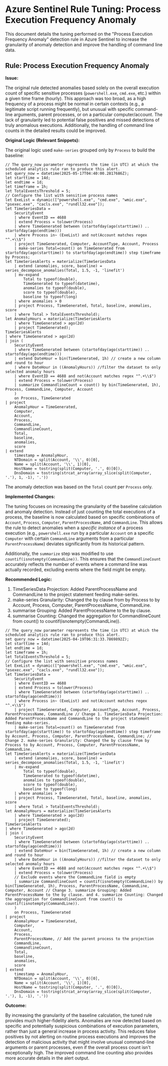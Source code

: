 # Azure Sentinel Rule Tuning: Process Execution Frequency Anomaly

This document details the tuning performed on the "Process Execution Frequency Anomaly" detection rule in Azure Sentinel to increase the granularity of anomaly detection and improve the handling of command line data.

## Rule: Process Execution Frequency Anomaly

**Issue:**

The original rule detected anomalies based solely on the overall execution count of specific sensitive processes (`powershell.exe`, `cmd.exe`, etc.) within a given time frame (hourly). This approach was too broad, as a high frequency of a process might be normal in certain contexts (e.g., a legitimate script running frequently), but unusual with specific command-line arguments, parent processes, or on a particular computer/account. The lack of granularity led to potential false positives and missed detections of truly anomalous executions. Additionally, the handling of command line counts in the detailed results could be improved.

**Original Logic (Relevant Snippets):**

The original logic used `make-series` grouped only by `Process` to build the baseline:

```kql
// The query_now parameter represents the time (in UTC) at which the scheduled analytics rule ran to produce this alert.
set query_now = datetime(2025-05-17T04:40:00.2817686Z);
let starttime = 14d;
let endtime = 1d;
let timeframe = 1h;
let TotalEventsThreshold = 5;
// Configure the list with sensitive process names 
let ExeList = dynamic(["powershell.exe", "cmd.exe", "wmic.exe", "psexec.exe", "cacls.exe", "rundll32.exe"]);
let TimeSeriesData =
    SecurityEvent
    | where EventID == 4688
    | extend Process = tolower(Process)
    | where TimeGenerated between (startofday(ago(starttime)) .. startofday(ago(endtime)))
    | where Process in~ (ExeList) and not(Account matches regex "^.+\\$")
    | project TimeGenerated, Computer, AccountType, Account, Process
    | make-series Total=count() on TimeGenerated from startofday(ago(starttime)) to startofday(ago(endtime)) step timeframe by Process;
let TimeSeriesAlerts = materialize(TimeSeriesData
    | extend (anomalies, score, baseline) = series_decompose_anomalies(Total, 1.5, -1, 'linefit')
    | mv-expand
        Total to typeof(double),
        TimeGenerated to typeof(datetime),
        anomalies to typeof(double),
        score to typeof(double),
        baseline to typeof(long)
    | where anomalies > 0
    | project Process, TimeGenerated, Total, baseline, anomalies, score
    | where Total > TotalEventsThreshold);
let AnomalyHours = materialize(TimeSeriesAlerts
    | where TimeGenerated > ago(2d)
    | project TimeGenerated);
TimeSeriesAlerts
| where TimeGenerated > ago(2d)
| join (
    SecurityEvent
    | where TimeGenerated between (startofday(ago(starttime)) .. startofday(ago(endtime)))
    | extend DateHour = bin(TimeGenerated, 1h) // create a new column and round to hour
    | where DateHour in ((AnomalyHours)) //filter the dataset to only selected anomaly hours
    | where EventID == 4688 and not(Account matches regex "^.+\\$")
    | extend Process = tolower(Process)
    | summarize CommandlineCount = count() by bin(TimeGenerated, 1h), Process, CommandLine, Computer, Account
    )
    on Process, TimeGenerated
| project
    AnomalyHour = TimeGenerated,
    Computer,
    Account,
    Process,
    CommandLine,
    CommandlineCount,
    Total,
    baseline,
    anomalies,
    score
| extend
    timestamp = AnomalyHour,
    NTDomain = split(Account, '\\', 0)[0],
    Name = split(Account, '\\', 1)[0],
    HostName = tostring(split(Computer, '.', 0)[0]),
    DnsDomain = tostring(strcat_array(array_slice(split(Computer, '.'), 1, -1), '.'))
````

The anomaly detection was based on the `Total` count per `Process` only.

**Implemented Changes:**

The tuning focuses on increasing the granularity of the baseline calculation and anomaly detection. Instead of just counting the total executions of a process, the baseline is now calculated based on specific combinations of `Account`, `Process`, `Computer`, `ParentProcessName`, and `CommandLine`. This allows the rule to detect anomalies when a *specific instance* of a process execution (e.g., `powershell.exe` run by a particular `Account` on a specific `Computer` with certain `CommandLine` arguments from a particular `ParentProcessName`) deviates significantly from its historical pattern.

Additionally, the `summarize` step was modified to use `countif(isnotempty(CommandLine))`. This ensures that the `CommandlineCount` accurately reflects the number of events where a command line was actually recorded, excluding events where the field might be empty.

**Recommended Logic:**

1. TimeSeriesData Projection: Added ParentProcessName and CommandLine to the project statement feeding make-series.
2. make-series Granularity: Changed the by clause from by Process to by Account, Process, Computer, ParentProcessName, CommandLine.
3. summarise Grouping: Added ParentProcessName to the by clause.
4. summarise Counting: Changed the aggregation for CommandlineCount from count() to countif(isnotempty(CommandLine)).

```kql
// The query_now parameter represents the time (in UTC) at which the scheduled analytics rule ran to produce this alert.
set query_now = datetime(2025-04-19T06:31:33.7869892Z);
let starttime = 14d;
let endtime = 1d;
let timeframe = 1h;
let TotalEventsThreshold = 5;
// Configure the list with sensitive process names
let ExeList = dynamic(["powershell.exe", "cmd.exe", "wmic.exe", "psexec.exe", "cacls.exe", "rundll32.exe"]);
let TimeSeriesData =
    SecurityEvent
    | where EventID == 4688
    | extend Process = tolower(Process)
    | where TimeGenerated between (startofday(ago(starttime)) .. startofday(ago(endtime)))
    | where Process in~ (ExeList) and not(Account matches regex "^.+\\$")
    | project TimeGenerated, Computer, AccountType, Account, Process, ParentProcessName, CommandLine // Change 1. TimeSeriesData Projection: Added ParentProcessName and CommandLine to the project statement feeding make-series.
    | make-series Total=count() on TimeGenerated from startofday(ago(starttime)) to startofday(ago(endtime)) step timeframe by Account, Process, Computer, ParentProcessName, CommandLine; // Change 2. make-series Granularity: Changed the by clause from by Process to by Account, Process, Computer, ParentProcessName, CommandLine.
let TimeSeriesAlerts = materialize(TimeSeriesData
    | extend (anomalies, score, baseline) = series_decompose_anomalies(Total, 1.5, -1, 'linefit')
    | mv-expand
        Total to typeof(double),
        TimeGenerated to typeof(datetime),
        anomalies to typeof(double),
        score to typeof(double),
        baseline to typeof(long)
    | where anomalies > 0
    | project Process, TimeGenerated, Total, baseline, anomalies, score
    | where Total > TotalEventsThreshold);
let AnomalyHours = materialize(TimeSeriesAlerts
    | where TimeGenerated > ago(2d)
    | project TimeGenerated);
TimeSeriesAlerts
| where TimeGenerated > ago(2d)
| join (
    SecurityEvent
    | where TimeGenerated between (startofday(ago(starttime)) .. startofday(ago(endtime)))
    | extend DateHour = bin(TimeGenerated, 1h) // create a new column and round to hour
    | where DateHour in ((AnomalyHours)) //filter the dataset to only selected anomaly hours
    | where EventID == 4688 and not(Account matches regex "^.+\\$")
    | extend Process = tolower(Process)
    // Exclude events where the CommandLine field is empty
    | summarize CommandlineCount = countif(isnotempty(CommandLine)) by bin(TimeGenerated, 1h), Process, ParentProcessName, CommandLine, Computer, Account // Change 3. summarize Grouping: Added ParentProcessName to the by clause. and 4. summarize Counting: Changed the aggregation for CommandlineCount from count() to countif(isnotempty(CommandLine)).
    )
    on Process, TimeGenerated
| project
    AnomalyHour = TimeGenerated,
    Computer,
    Account,
    Process,
    ParentProcessName, // Add the parent process to the projection
    CommandLine,
    CommandlineCount,
    Total,
    baseline,
    anomalies,
    score
| extend
    timestamp = AnomalyHour,
    NTDomain = split(Account, '\\', 0)[0],
    Name = split(Account, '\\', 1)[0],
    HostName = tostring(split(Computer, '.', 0)[0]),
    DnsDomain = tostring(strcat_array(array_slice(split(Computer, '.'), 1, -1), '.'))
```

**Outcome:**

By increasing the granularity of the baseline calculation, the tuned rule provides much higher-fidelity alerts. Anomalies are now detected based on specific and potentially suspicious combinations of execution parameters, rather than just a general increase in process activity. This reduces false positives by not alerting on routine process executions and improves the detection of malicious activity that might involve unusual command-line arguments or parent processes, even if the overall process count isn't exceptionally high. The improved command line counting also provides more accurate details in the alert output.
